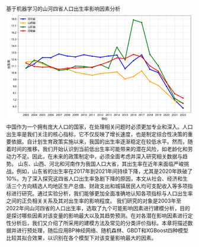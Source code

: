 基于机器学习的山河四省人口出生率影响因素分析
![](https://github.com/yuanfanglila/souzhikeji/blob/master/image_fold/population.jpg)
中国作为一个拥有庞大人口的国家，在处理相关问题时必须更加专业和深入。人口出生率是我们关注的核心指标，它不仅反映了增长速度，也是制定综合性决策的重要依据。自计划生育政策实施以来，我国的出生率逐渐稳定在较低水平。然而，随着时间的推移，我们开始认识到当前低出生率可能带来的潜在风险，如老龄化和劳动力不足。因此，在未来的政策制定中，必须全面考虑并深入研究相关数据与趋势。
山东、山西、河北和河南作为我国人口大省，其出生率在近年来面临严峻挑战。例如，山东省的出生率在2017年到2021年间持续下降，尤其是2020年跌破了10%。为了深入探究这四省人口出生率急剧下降的原因，本文从社会、经济和生活三个方向精选人均地区生产总值、财政支出和城镇居民人均可支配收入等多项指标进行研究。通过实验分析，我们能够更加全面准确地认知各项指标与人口出生率之间的正负相关关系及其对出生率的影响程度。
我们研究的对象是2003年至2022年间山河四省的人口出生率，选取了九个可能影响因素进行建模分析，目的是探讨哪些因素对该变量的影响最大以及其趋势预测。在对各潜在影响因素进行定性分析后，我们又介绍了所采用的建模方法及常见的分类评价指标。本章将描述数据并进行预处理，随后应用BP神经网络、随机森林、GBDT和XGBoost四种模型比较其拟合效果，以识别在各个模型下对该变量影响最大的因素。
